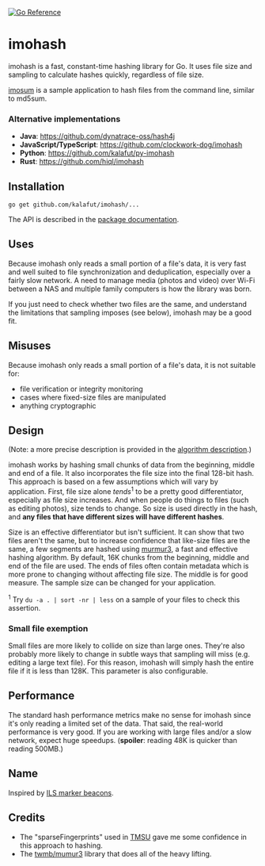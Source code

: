 [![Go Reference](https://pkg.go.dev/badge/github.com/kalafut/imohash.svg)](https://pkg.go.dev/github.com/kalafut/imohash)

# imohash

imohash is a fast, constant-time hashing library for Go. It uses file size and
sampling to calculate hashes quickly, regardless of file size.

[imosum](https://github.com/kalafut/imohash/blob/master/cmd/imosum/main.go) is
a sample application to hash files from the command line, similar to md5sum.

### Alternative implementations
* **Java**: https://github.com/dynatrace-oss/hash4j
* **JavaScript/TypeScript**: https://github.com/clockwork-dog/imohash
* **Python**: https://github.com/kalafut/py-imohash
* **Rust**: https://github.com/hiql/imohash

## Installation

`go get github.com/kalafut/imohash/...`

The API is described in the [package documentation](https://pkg.go.dev/github.com/kalafut/imohash).

## Uses

Because imohash only reads a small portion of a file's data, it is very fast and
well suited to file synchronization and deduplication, especially over a fairly
slow network. A need to manage media (photos and video) over Wi-Fi between a NAS
and multiple family computers is how the library was born.

If you just need to check whether two files are the same, and understand the
limitations that sampling imposes (see below), imohash may be a good fit.

## Misuses

Because imohash only reads a small portion of a file's data, it is not suitable
for:

- file verification or integrity monitoring
- cases where fixed-size files are manipulated
- anything cryptographic

## Design

(Note: a more precise description is provided in the
[algorithm description](https://github.com/kalafut/imohash/blob/master/algorithm.md).)

imohash works by hashing small chunks of data from the beginning, middle and
end of a file. It also incorporates the file size into the final 128-bit hash.
This approach is based on a few assumptions which will vary by application.
First, file size alone *tends*<sup>1</sup> to be a pretty good differentiator, especially
as file size increases. And when people do things to files (such as editing
photos), size tends to change. So size is used directly in the hash, and **any
files that have different sizes will have different hashes**.

Size is an effective differentiator but isn't sufficient. It can show that two
files aren't the same, but to increase confidence that like-size files are the
same, a few segments are hashed using
[murmur3](https://en.wikipedia.org/wiki/MurmurHash), a fast and effective
hashing algorithm.  By default, 16K chunks from the beginning, middle and end of
the file are used.  The ends of files often contain metadata which is more prone
to changing without affecting file size. The middle is for good measure. The
sample size can be changed for your application.

<sup>1</sup> Try `du -a . | sort -nr | less` on a sample of your files to check this assertion.

### Small file exemption
Small files are more likely to collide on size than large ones. They're also
probably more likely to change in subtle ways that sampling will miss (e.g.
editing a large text file). For this reason, imohash will simply hash the entire
file if it is less than 128K. This parameter is also configurable.

## Performance
The standard hash performance metrics make no sense for imohash since it's only
reading a limited set of the data. That said, the real-world performance is
very good. If you are working with large files and/or a slow network,
expect huge speedups. (**spoiler**: reading 48K is quicker than reading 500MB.)

## Name
Inspired by [ILS marker beacons](https://en.wikipedia.org/wiki/Marker_beacon).

## Credits
* The "sparseFingerprints" used in [TMSU](https://github.com/oniony/TMSU) gave me
some confidence in this approach to hashing.
* The [twmb/mumur3](https://github.com/twmb/murmur3) library that does
all of the heavy lifting.
